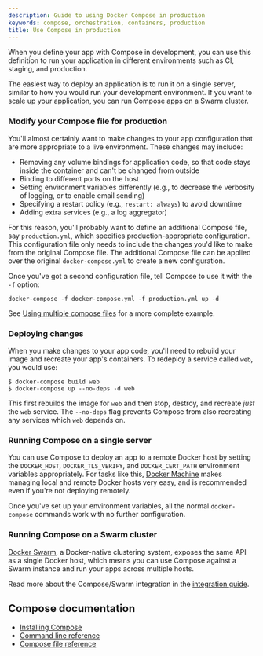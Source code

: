 ```yaml
---
description: Guide to using Docker Compose in production
keywords: compose, orchestration, containers, production
title: Use Compose in production
---
```


When you define your app with Compose in development, you can use this
definition to run your application in different environments such as CI,
staging, and production.

The easiest way to deploy an application is to run it on a single server,
similar to how you would run your development environment. If you want to scale
up your application, you can run Compose apps on a Swarm cluster.

### Modify your Compose file for production

You'll almost certainly want to make changes to your app configuration that are
more appropriate to a live environment. These changes may include:

- Removing any volume bindings for application code, so that code stays inside
  the container and can't be changed from outside
- Binding to different ports on the host
- Setting environment variables differently (e.g., to decrease the verbosity of
  logging, or to enable email sending)
- Specifying a restart policy (e.g., `restart: always`) to avoid downtime
- Adding extra services (e.g., a log aggregator)

For this reason, you'll probably want to define an additional Compose file, say
`production.yml`, which specifies production-appropriate
configuration. This configuration file only needs to include the changes you'd
like to make from the original Compose file. The additional Compose file
can be applied over the original `docker-compose.yml` to create a new configuration.

Once you've got a second configuration file, tell Compose to use it with the
`-f` option:

    docker-compose -f docker-compose.yml -f production.yml up -d

See [Using multiple compose files](extends.md#different-environments) for a more
complete example.

### Deploying changes

When you make changes to your app code, you'll need to rebuild your image and
recreate your app's containers. To redeploy a service called
`web`, you would use:

    $ docker-compose build web
    $ docker-compose up --no-deps -d web

This first rebuilds the image for `web` and then stop, destroy, and recreate
*just* the `web` service. The `--no-deps` flag prevents Compose from also
recreating any services which `web` depends on.

### Running Compose on a single server

You can use Compose to deploy an app to a remote Docker host by setting the
`DOCKER_HOST`, `DOCKER_TLS_VERIFY`, and `DOCKER_CERT_PATH` environment variables
appropriately. For tasks like this,
[Docker Machine](/machine/overview.md) makes managing local and
remote Docker hosts very easy, and is recommended even if you're not deploying
remotely.

Once you've set up your environment variables, all the normal `docker-compose`
commands work with no further configuration.

### Running Compose on a Swarm cluster

[Docker Swarm](/swarm/overview.md), a Docker-native clustering
system, exposes the same API as a single Docker host, which means you can use
Compose against a Swarm instance and run your apps across multiple hosts.

Read more about the Compose/Swarm integration in the
[integration guide](swarm.md).

## Compose documentation

- [Installing Compose](install.md)
- [Command line reference](./reference/index.md)
- [Compose file reference](compose-file.md)
